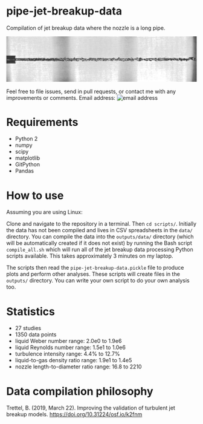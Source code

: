 # pipe-jet-breakup-data
Compilation of jet breakup data where the nozzle is a long pipe.

![image of a liquid jet](https://raw.githubusercontent.com/btrettel/pipe-jet-breakup-data/master/data/rupe_dynamic_1962/rupe_dynamic_1962_fig_15a.jpg)

Feel free to file issues, send in pull requests, or contact me with any improvements or comments. Email address: ![email address](http://trettel.org/email-address.png)

# Requirements

- Python 2
- numpy
- scipy
- matplotlib
- GitPython
- Pandas

# How to use

Assuming you are using Linux:

Clone and navigate to the repository in a terminal. Then `cd scripts/`. Initially the data has not been compiled and lives in CSV spreadsheets in the `data/` directory. You can compile the data into the `outputs/data/` directory (which will be automatically created if it does not exist) by running the Bash script `compile_all.sh` which will run all of the jet breakup data processing Python scripts available. This takes approximately 3 minutes on my laptop.

The scripts then read the `pipe-jet-breakup-data.pickle` file to produce plots and perform other analyses. These scripts will create files in the `outputs/` directory. You can write your own script to do your own analysis too.

# Statistics

- 27 studies
- 1350 data points
- liquid Weber number range: 2.0e0 to 1.9e6
- liquid Reynolds number range: 1.5e1 to 1.0e6
- turbulence intensity range: 4.4% to 12.7%
- liquid-to-gas density ratio range: 1.9e1 to 1.4e5
- nozzle length-to-diameter ratio range: 16.8 to 2210

# Data compilation philosophy

Trettel, B. (2019, March 22). Improving the validation of turbulent jet breakup models. https://doi.org/10.31224/osf.io/k2fnm
